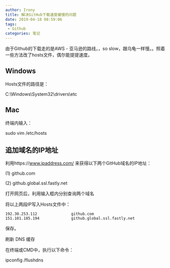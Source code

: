 ```yaml
---
author: Irony
title: 解决GitHub下载速度缓慢的问题
date: 2019-04-18 08:59:06
tags: 
 - Github
categories: 笔记
---
```


由于Github的下载走的是AWS - 亚马逊的路线，，so slow，跟乌龟一样慢。。照着一些方法改了hosts文件，偶尔能提提速度。
<!-- more -->

## Windows
Hosts文件的路径是：

C:\Windows\System32\drivers\etc

## Mac
终端内输入：

sudo vim /etc/hosts


## 追加域名的IP地址

利用https://www.ipaddress.com/ 来获得以下两个GitHub域名的IP地址：

(1) github.com

(2) github.global.ssl.fastly.net

打开网页后，利用输入框内分别查询两个域名

将以上两段IP写入Hosts文件中：



```
192.30.253.112               github.com
151.101.185.194              github.global.ssl.fastly.net
```

保存。

刷新 DNS 缓存

在终端或CMD中，执行以下命令：

ipconfig /flushdns